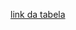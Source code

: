 [link da tabela](https://www.giromarilia.com.br/noticia/giro-marilia/tabela-reduz-custo-de-cargas-por-trens-e-setor-fica-mais-atraente-faltam-as-ferrovias/17850)